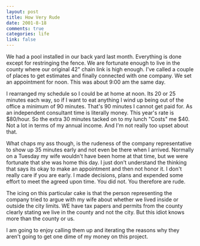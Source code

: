 ```yaml
--- 
layout: post
title: How Very Rude
date: 2001-8-18
comments: true
categories: life
link: false
---
```

We had a pool installed in our back yard last month. Everything is done except for restringing the fence.          We are fortunate enough to live in the county where our original 42" chain link is high          enough. I've called a couple of places to get estimates and finally connected with one company. We          set an appointment for noon. This was about 9:00 am the same day.

I rearranged my schedule so I could be at home at noon. Its 20 or 25 minutes each way, so if          I want to eat anything I wind up being out of the office a minimum of 90 minutes. That's 90 minutes          I cannot get paid for. As an independent consultant time is literally money. This year's rate is $80/hour. So          the extra 30 minutes tacked on to my lunch "Costs" me $40. Not a lot in terms of my annual income. And          I'm not really too upset about that.

What chaps my ass though, is the rudeness of the company representative to show up 35 minutes          early and not even be there when I arrived. Normally on a Tuesday my wife wouldn't have been home          at that time, but we were fortunate that she was home this day. I just don't understand the thinking that          says its okay to make an appointment and then not honor it. I don't really care if you are early. I          made decisions, plans and expended some effort to meet the agreed upon time. You did not. You therefore          are rude.

The icing on this particular cake is that the person representing the company tried to argue with my          wife about whether we lived inside or outside the city limits. WE have tax papers and permits from the          county clearly stating we live in the county and not the city. But this idiot knows more than the county or us.

I am going to enjoy calling them up and iterating the reasons why they aren't going to get one dime          of my money on this project.
